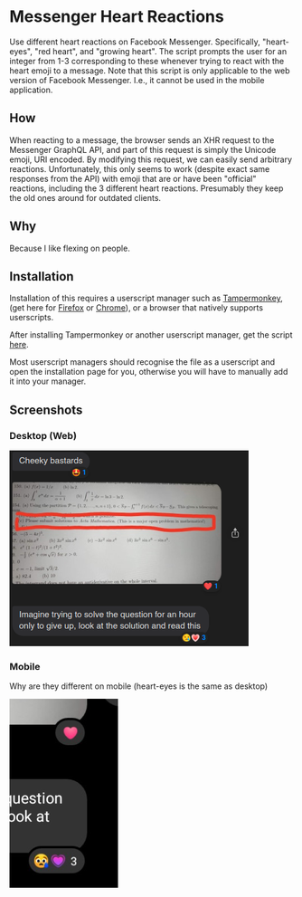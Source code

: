 # Messenger Heart Reactions

Use different heart reactions on Facebook Messenger. Specifically, "heart-eyes", "red heart", and "growing heart". The script prompts the user for an integer from 1-3 corresponding to these whenever trying to react with the heart emoji to a message. Note that this script is only applicable to the web version of Facebook Messenger. I.e., it cannot be used in the mobile application.

## How

When reacting to a message, the browser sends an XHR request to the Messenger GraphQL API, and part of this request is simply the Unicode emoji, URI encoded. By modifying this request, we can easily send arbitrary reactions. Unfortunately, this only seems to work (despite exact same responses from the API) with emoji that are or have been "official" reactions, including the 3 different heart reactions. Presumably they keep the old ones around for outdated clients.

## Why

Because I like flexing on people.

## Installation

Installation of this requires a userscript manager such as [Tampermonkey](https://www.tampermonkey.net/), (get here for [Firefox](https://addons.mozilla.org/en-US/firefox/addon/tampermonkey/) or [Chrome](https://chrome.google.com/webstore/detail/tampermonkey/dhdgffkkebhmkfjojejmpbldmpobfkfo?hl=en)), or a browser that natively supports userscripts.

After installing Tampermonkey or another userscript manager, get the script [here](https://raw.githubusercontent.com/zaxutic/Messenger-Heart-Reactions/master/reactions.user.js).

Most userscript managers should recognise the file as a userscript and open the installation page for you, otherwise you will have to manually add it into your manager.

## Screenshots

### Desktop (Web)

![Example of the 3 different reactions on the Messenger website](img/desktop.png)

### Mobile

Why are they different on mobile (heart-eyes is the same as desktop)

![The 'growing heart' reaction on mobile](img/mobile.jpg)
